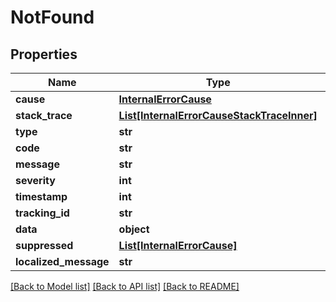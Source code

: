 # NotFound


## Properties

Name | Type | Description | Notes
------------ | ------------- | ------------- | -------------
**cause** | [**InternalErrorCause**](InternalErrorCause.md) |  | [optional] 
**stack_trace** | [**List[InternalErrorCauseStackTraceInner]**](InternalErrorCauseStackTraceInner.md) |  | [optional] 
**type** | **str** |  | [optional] 
**code** | **str** |  | [optional] 
**message** | **str** |  | [optional] 
**severity** | **int** |  | [optional] 
**timestamp** | **int** |  | [optional] 
**tracking_id** | **str** |  | [optional] 
**data** | **object** |  | [optional] 
**suppressed** | [**List[InternalErrorCause]**](InternalErrorCause.md) |  | [optional] 
**localized_message** | **str** |  | [optional] 

[[Back to Model list]](../README.md#documentation-for-models) [[Back to API list]](../README.md#documentation-for-api-endpoints) [[Back to README]](../README.md)


